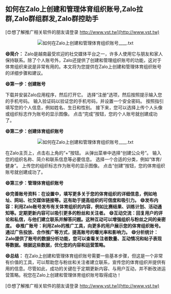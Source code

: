 ## **如何在Zalo上创建和管理体育组织账号,Zalo拉群,Zalo群组群发,Zalo群控助手**

[😍想了解推广相关软件的朋友请登录 http://www.vst.tw](http://www.vst.tw)

 <center><img src="https://vst.tw/MP4/tuiguang/png/0.png" alt="如何在Zalo上创建和管理体育组织账号____.txt"></center>

**😄简介：**
Zalo是越南最受欢迎的社交媒体平台之一，许多人使用它与朋友和家人保持联系。除了个人账号外，Zalo还提供了创建和管理组织账号的功能，这对于体育组织来说是非常有用的。本文将为您提供在Zalo上创建和管理体育组织账号的详细步骤和建议。

**😄第一步：创建账号**

下载并安装Zalo应用程序，然后打开它。
选择“注册”选项，然后按照提示输入您的手机号码。
输入验证码以验证您的手机号码，并设置一个安全密码。
按照指引填写您的个人信息，例如姓名、生日和性别。
接下来，您可以选择上传个人头像或组织标志作为账号的显示图像。
点击“完成”按钮，您的个人账号就创建成功了。

**😄第二步：创建体育组织账号**

 <center><img src="https://vst.tw/MP4/tuiguang/png/2.png" alt="如何在Zalo上创建和管理体育组织账号____.txt"></center>

在Zalo主页上，点击右上角的“+”按钮。
从弹出菜单中选择“创建公众号”。
输入您的组织名称、简介和联系信息等必要信息。
选择一个合适的分类，例如“体育/健身”。
上传您的组织标志作为账号的显示图像。
点击“创建”按钮，您的体育组织账号就创建成功了。

**😄第三步：管理体育组织账号**

**😄完善账号资料：在设置中，填写更多关于您的体育组织的详细信息，例如地址、网站、社交媒体链接等。这有助于提高组织的可信度和吸引力。**
**😄发布内容：利用Zalo账号发布有关体育组织的内容，例如比赛结果、训练计划、活动通知等。定期更新内容可以吸引更多的粉丝和关注者。**
**😄互动交流：回复用户的评论和私信，与他们建立联系并解答问题。这种互动可以增强组织与粉丝之间的亲密度。**
**😄推广账号：利用Zalo的推广工具，向更多的用户展示您的体育组织账号。通过广告投放、合作推广等方式，提高账号的曝光率和影响力。**
**😄分析统计：Zalo提供了账号的数据分析功能，您可以查看关注者数量、互动情况和帖子表现等数据。根据这些数据，优化您的内容和运营策略。**

**😄总结：**
在Zalo上创建和管理体育组织账号需要一些基本步骤，但这是一个非常有价值的工具，可以帮助您与粉丝和关注者建立联系，宣传您的体育组织并提供有用的信息。尽管如此，成功的关键在于定期更新内容、与用户互动，并不断改进运营策略。祝您在Zalo上创建和管理体育组织账号取得成功！

[😍想了解推广相关软件的朋友请登录 http://www.vst.tw](http://www.vst.tw)



